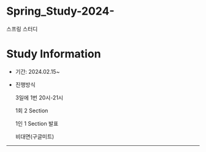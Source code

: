 # Spring_Study-2024-
스프링 스터디

# Study Information
- 기간: 2024.02.15~
- 진행방식
  
  3일에 1번 20시-21시
  
  1회 2 Section
  
  1인 1 Section 발표
  
  비대면(구글미트)
----
